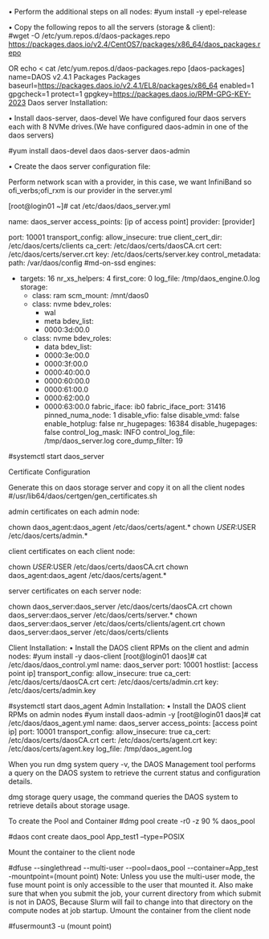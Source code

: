 •	Perform the additional steps on all nodes:
#yum install -y epel-release

•	Copy the following repos to all the servers (storage & client):  
#wget -O /etc/yum.repos.d/daos-packages.repo https://packages.daos.io/v2.4/CentOS7/packages/x86_64/daos_packages.repo 

OR
echo < cat /etc/yum.repos.d/daos-packages.repo
[daos-packages]
name=DAOS v2.4.1 Packages Packages
baseurl=https://packages.daos.io/v2.4.1/EL8/packages/x86_64
enabled=1
gpgcheck=1
protect=1
gpgkey=https://packages.daos.io/RPM-GPG-KEY-2023
Daos server Installation:

•	Install daos-server, daos-devel 
We have configured four daos servers each with 8 NVMe drives.(We have configured daos-admin in one of the daos servers)

#yum install  daos-devel daos daos-server daos-admin

•	Create the daos server configuration file:

Perform network scan with a provider, in this case, we want InfiniBand so ofi_verbs;ofi_rxm is our provider in the server.yml

 

[root@login01 ~]# cat  /etc/daos/daos_server.yml

name: daos_server
access_points: [ip of access point]
provider: [provider] 

port: 10001
transport_config:
  allow_insecure: true
  client_cert_dir: /etc/daos/certs/clients
  ca_cert: /etc/daos/certs/daosCA.crt
  cert: /etc/daos/certs/server.crt
  key: /etc/daos/certs/server.key
control_metadata:
  path: /var/daos/config #md-on-ssd
engines:
- targets: 16
  nr_xs_helpers: 4
  first_core: 0
  log_file: /tmp/daos_engine.0.log
  storage:
  - class: ram
    scm_mount: /mnt/daos0
  - class: nvme
    bdev_roles:
    - wal
    - meta
    bdev_list:
    - 0000:3d:00.0
  - class: nvme
    bdev_roles:
    - data
    bdev_list:
    - 0000:3e:00.0
    - 0000:3f:00.0
    - 0000:40:00.0
    - 0000:60:00.0
    - 0000:61:00.0
    - 0000:62:00.0
    - 0000:63:00.0
  fabric_iface: ib0
  fabric_iface_port: 31416
  pinned_numa_node: 1
disable_vfio: false
disable_vmd: false
enable_hotplug: false
nr_hugepages: 16384
disable_hugepages: false
control_log_mask: INFO
control_log_file: /tmp/daos_server.log
core_dump_filter: 19

#systemctl start daos_server

Certificate Configuration

Generate this on daos storage server and copy it on all the client nodes
#/usr/lib64/daos/certgen/gen_certificates.sh

admin certificates on each admin node:

chown daos_agent:daos_agent /etc/daos/certs/agent.\*
chown $USER:$USER /etc/daos/certs/admin.*

client certificates on each client node:

chown $USER:$USER /etc/daos/certs/daosCA.crt
chown daos_agent:daos_agent /etc/daos/certs/agent.*

server certificates on each server node:

chown daos_server:daos_server /etc/daos/certs/daosCA.crt
chown daos_server:daos_server /etc/daos/certs/server.*
chown daos_server:daos_server /etc/daos/certs/clients/agent.crt
chown daos_server:daos_server /etc/daos/certs/clients
 
Client Installation:
•	Install the DAOS client RPMs on the client and admin nodes:
       #yum install -y daos-client
[root@login01 daos]# cat /etc/daos/daos_control.yml
name: daos_server
port: 10001
hostlist: [access point ip]
transport_config:
    allow_insecure: true
    ca_cert: /etc/daos/certs/daosCA.crt
    cert: /etc/daos/certs/admin.crt
    key: /etc/daos/certs/admin.key

#systemctl start daos_agent
Admin Installation:
•	Install the DAOS client RPMs on admin nodes
#yum install daos-admin -y 
[root@login01 daos]# cat /etc/daos/daos_agent.yml
name: daos_server
access_points: [access point ip]
port: 10001
transport_config:
    allow_insecure: true
    ca_cert: /etc/daos/certs/daosCA.crt
    cert: /etc/daos/certs/agent.crt
    key: /etc/daos/certs/agent.key
log_file: /tmp/daos_agent.log

When you run dmg system query -v, the DAOS Management tool performs a query on the DAOS system to retrieve the current status and configuration details. 
 
dmg storage query usage, the command queries the DAOS system to retrieve details about storage usage.
 

To create the Pool and Container
#dmg pool create -r0 -z 90 % daos_pool

 
#daos cont create daos_pool App_test1 –type=POSIX
 

Mount the container to the client node

#dfuse --singlethread --multi-user --pool=daos_pool --container=App_test -mountpoint=(mount point)
Note: Unless you use the multi-user mode, the fuse mount point is only accessible to the user that mounted it.
Also make sure that when you submit the job, your current directory from which submit is not in DAOS, Because Slurm will fail to change into that directory on the compute nodes at job startup.
Umount the container from the client node

#fusermount3 -u (mount point)
